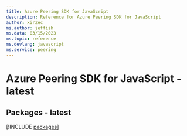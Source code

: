 ```yaml
---
title: Azure Peering SDK for JavaScript
description: Reference for Azure Peering SDK for JavaScript
author: xirzec
ms.author: jeffish
ms.data: 03/15/2023
ms.topic: reference
ms.devlang: javascript
ms.service: peering
---
```

# Azure Peering SDK for JavaScript - latest
## Packages - latest
[!INCLUDE [packages](peering-index.md)]